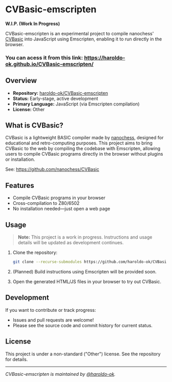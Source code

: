 # CVBasic-emscripten

**W.I.P. (Work In Progress)**

CVBasic-emscripten is an experimental project to compile nanochess' [CVBasic](https://github.com/nanochess/CVBasic) into JavaScript using Emscripten, enabling it to run directly in the browser.

### You can acess it from this link: https://haroldo-ok.github.io/CVBasic-emscripten/

## Overview

- **Repository:** [haroldo-ok/CVBasic-emscripten](https://github.com/haroldo-ok/CVBasic-emscripten)
- **Status:** Early-stage, active development
- **Primary Language:** JavaScript (via Emscripten compilation)
- **License:** Other

## What is CVBasic?

CVBasic is a lightweight BASIC compiler made by [nanochess](https://github.com/nanochess), designed for educational and retro-computing purposes. This project aims to bring CVBasic to the web by compiling the codebase with Emscripten, allowing users to compile CVBasic programs directly in the browser without plugins or installation.

See: https://github.com/nanochess/CVBasic

## Features

- Compile CVBasic programs in your browser
- Cross-compilation to Z80/6502
- No installation needed—just open a web page

## Usage

> **Note:** This project is a work in progress. Instructions and usage details will be updated as development continues.

1. Clone the repository:
    ```bash
    git clone --recurse-submodules https://github.com/haroldo-ok/CVBasic-emscripten.git
    ```
2. (Planned) Build instructions using Emscripten will be provided soon.

3. Open the generated HTML/JS files in your browser to try out CVBasic.

## Development

If you want to contribute or track progress:

- Issues and pull requests are welcome!
- Please see the source code and commit history for current status.

## License

This project is under a non-standard ("Other") license. See the repository for details.

---

*CVBasic-emscripten is maintained by [@haroldo-ok](https://github.com/haroldo-ok).*
